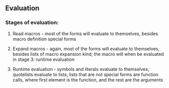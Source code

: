 ## Evaluation

### Stages of evaluation:

1. Read macros - most of the forms will evaluate to themselves, besides macro definition special forms

2. Expand macros - again, most of the forms will evaluate to themselves, besides lists of macro expansion kind; the macro will when be evaluated in stage 3: runtime evaluation

3. Runtime evaluation - symbols and literals evaluate to themselves; quotelists evaluate to lists; lists that are not special forms are function calls, where first element is the function, and the rest are the arguments
